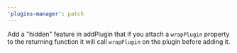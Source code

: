 ```yaml
---
'plugins-manager': patch
---
```


Add a "hidden" feature in addPlugin that if you attach a `wrapPlugin` property to the returning function it will call `wrapPlugin` on the plugin before adding it.
